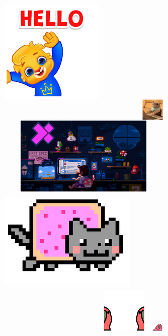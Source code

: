 <div align="left">
  <img src="hello.gif" alt="gifhello" style="width: 300px;">
</div>

<div align="right">
  <img src="cat.gif" alt="gifcat">
</div>

<div align="center">
  <img src="mario.gif" alt="gifmario" style="width: 400px;">
</div>

![gifnyancat](nyancat.gif)

<div align="right">
  <img src="parrot.gif" alt="parrotgif" style="margin-right: 20px;">
  <img src="parrot2.gif" alt="parrot2gif">
</div>
